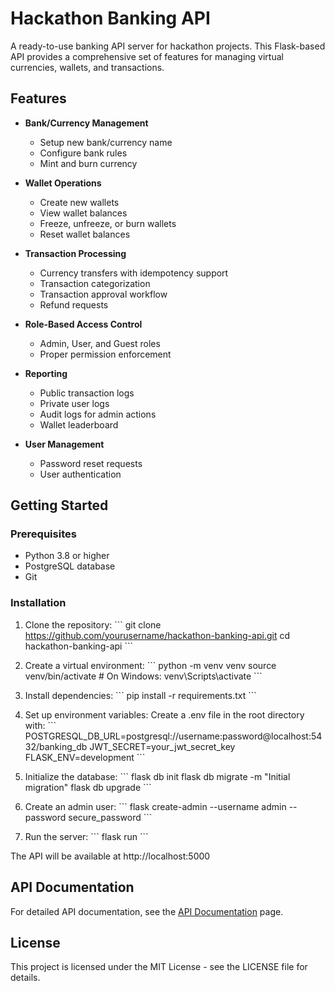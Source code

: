 # Hackathon Banking API

A ready-to-use banking API server for hackathon projects. This Flask-based API provides a comprehensive set of features
for managing virtual currencies, wallets, and transactions.

## Features

- **Bank/Currency Management**
    - Setup new bank/currency name
    - Configure bank rules
    - Mint and burn currency

- **Wallet Operations**
    - Create new wallets
    - View wallet balances
    - Freeze, unfreeze, or burn wallets
    - Reset wallet balances

- **Transaction Processing**
    - Currency transfers with idempotency support
    - Transaction categorization
    - Transaction approval workflow
    - Refund requests

- **Role-Based Access Control**
    - Admin, User, and Guest roles
    - Proper permission enforcement

- **Reporting**
    - Public transaction logs
    - Private user logs
    - Audit logs for admin actions
    - Wallet leaderboard

- **User Management**
    - Password reset requests
    - User authentication

## Getting Started

### Prerequisites

- Python 3.8 or higher
- PostgreSQL database
- Git

### Installation

1. Clone the repository:
   \`\`\`
   git clone https://github.com/yourusername/hackathon-banking-api.git
   cd hackathon-banking-api
   \`\`\`

2. Create a virtual environment:
   \`\`\`
   python -m venv venv
   source venv/bin/activate # On Windows: venv\Scripts\activate
   \`\`\`

3. Install dependencies:
   \`\`\`
   pip install -r requirements.txt
   \`\`\`

4. Set up environment variables:
   Create a .env file in the root directory with:
   \`\`\`
   POSTGRESQL_DB_URL=postgresql://username:password@localhost:5432/banking_db
   JWT_SECRET=your_jwt_secret_key
   FLASK_ENV=development
   \`\`\`

5. Initialize the database:
   \`\`\`
   flask db init
   flask db migrate -m "Initial migration"
   flask db upgrade
   \`\`\`

6. Create an admin user:
   \`\`\`
   flask create-admin --username admin --password secure_password
   \`\`\`

7. Run the server:
   \`\`\`
   flask run
   \`\`\`

The API will be available at http://localhost:5000

## API Documentation

For detailed API documentation, see the [API Documentation](https://your-deployed-app.com/api-docs) page.

## License

This project is licensed under the MIT License - see the LICENSE file for details.
